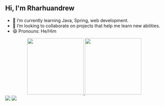 ## Hi, I'm Rharhuandrew

- 🌱 I’m currently learning Java, Spring, web development.
- 👯 I’m looking to collaborate on projects that help me learn new abilities. 
- 😄 Pronouns: He/Him
  
<div align="center">
  <a href="https://github.com/Rharhuky">
  <img height="180em" src="https://github-readme-stats.vercel.app/api?username=Rharhuky&show_icons=true&theme=dracula&include_all_commits=true&count_private=true"/>
  <img height="180em" src="https://github-readme-stats.vercel.app/api/top-langs/?username=Rharhuky&layout=compact&langs_count=7&theme=dracula"/>
</div>
 
<div>
<a href = "mailto:rharhuky@gmail.com"><img src="https://img.shields.io/badge/-Gmail-%23333?style=for-the-badge&logo=gmail&logoColor=white" target="_blank"></a>
  <a href="https://www.linkedin.com/in/rharhuandrew-souza/" target="_blank"><img src="https://img.shields.io/badge/-LinkedIn-%230077B5?style=for-the-badge&logo=linkedin&logoColor=white" target="_blank"></a> 
  </div>
